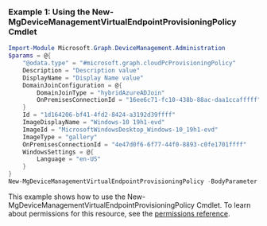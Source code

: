 ### Example 1: Using the New-MgDeviceManagementVirtualEndpointProvisioningPolicy Cmdlet
```powershell
Import-Module Microsoft.Graph.DeviceManagement.Administration
$params = @{
	"@odata.type" = "#microsoft.graph.cloudPcProvisioningPolicy"
	Description = "Description value"
	DisplayName = "Display Name value"
	DomainJoinConfiguration = @{
		DomainJoinType = "hybridAzureADJoin"
		OnPremisesConnectionId = "16ee6c71-fc10-438b-88ac-daa1ccafffff"
	}
	Id = "1d164206-bf41-4fd2-8424-a3192d39ffff"
	ImageDisplayName = "Windows-10 19h1-evd"
	ImageId = "MicrosoftWindowsDesktop_Windows-10_19h1-evd"
	ImageType = "gallery"
	OnPremisesConnectionId = "4e47d0f6-6f77-44f0-8893-c0fe1701ffff"
	WindowsSettings = @{
		Language = "en-US"
	}
}
New-MgDeviceManagementVirtualEndpointProvisioningPolicy -BodyParameter $params
```
This example shows how to use the New-MgDeviceManagementVirtualEndpointProvisioningPolicy Cmdlet.
To learn about permissions for this resource, see the [permissions reference](/graph/permissions-reference).
